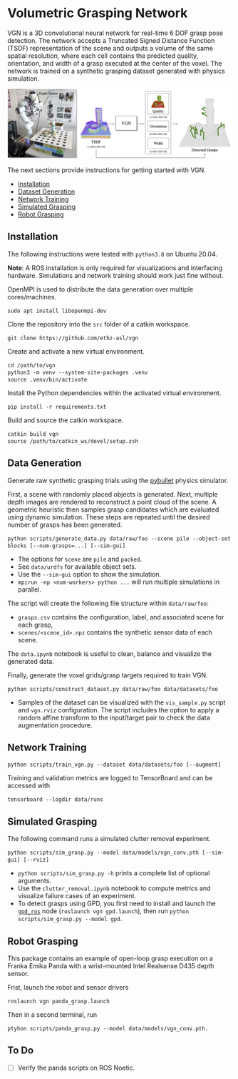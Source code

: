 # Volumetric Grasping Network

VGN is a 3D convolutional neural network for real-time 6 DOF grasp pose detection. The network accepts a Truncated Signed Distance Function (TSDF) representation of the scene and outputs a volume of the same spatial resolution, where each cell contains the predicted quality, orientation, and width of a grasp executed at the center of the voxel. The network is trained on a synthetic grasping dataset generated with physics simulation.

<!-- TODO insert citation -->

![overview](docs/overview.png)

The next sections provide instructions for getting started with VGN.

- [Installation](#installation)
- [Dataset Generation](#data-generation)
- [Network Training](#network-training)
- [Simulated Grasping](#simulated-grasping)
- [Robot Grasping](#robot-grasping)

## Installation

The following instructions were tested with `python3.8` on Ubuntu 20.04.

**Note**: A ROS installation is only required for visualizations and interfacing hardware. Simulations and network training should work just fine without.

OpenMPI is used to distribute the data generation over multiple cores/machines.

```
sudo apt install libopenmpi-dev
```

Clone the repository into the `src` folder of a catkin workspace.

```
git clone https://github.com/ethz-asl/vgn
```

Create and activate a new virtual environment.

```
cd /path/to/vgn
python3 -m venv --system-site-packages .venv
source .venv/bin/activate
```

Install the Python dependencies within the activated virtual environment.

```
pip install -r requirements.txt
```

Build and source the catkin workspace.

```
catkin build vgn
source /path/to/catkin_ws/devel/setup.zsh
```

<!-- TODO add instructions for pip installation -->

<!-- TODO data download -->

## Data Generation

Generate raw synthetic grasping trials using the [pybullet](https://github.com/bulletphysics/bullet3) physics simulator.

First, a scene with randomly placed objects is generated. Next, multiple depth images are rendered to reconstruct a point cloud of the scene. A geometric heuristic then samples grasp candidates which are evaluated using dynamic simulation. These steps are repeated until the desired number of grasps has been generated.

```
python scripts/generate_data.py data/raw/foo --scene pile --object-set blocks [--num-grasps=...] [--sim-gui]
```

- The options for `scene` are `pile` and `packed`.
- See `data/urdfs` for available object sets.
- Use the `--sim-gui` option to show the simulation.
- `mpirun -np <num-workers> python ...` will run multiple simulations in parallel.

The script will create the following file structure within `data/raw/foo`:

- `grasps.csv` contains the configuration, label, and associated scene for each grasp,
- `scenes/<scene_id>.npz` contains the synthetic sensor data of each scene.

The `data.ipynb` notebook is useful to clean, balance and visualize the generated data.

Finally, generate the voxel grids/grasp targets required to train VGN.

```
python scripts/construct_dataset.py data/raw/foo data/datasets/foo
```

- Samples of the dataset can be visualized with the `vis_sample.py` script and `vgn.rviz` configuration. The script includes the option to apply a random affine transform to the input/target pair to check the data augmentation procedure.

## Network Training

```
python scripts/train_vgn.py --dataset data/datasets/foo [--augment]
```

Training and validation metrics are logged to TensorBoard and can be accessed with

```
tensorboard --logdir data/runs
```

## Simulated Grasping

The following command runs a simulated clutter removal experiment.

```
python scripts/sim_grasp.py --model data/models/vgn_conv.pth [--sim-gui] [--rviz]
```

- `python scripts/sim_grasp.py -h` prints a complete list of optional arguments.
- Use the `clutter_removal.ipynb` notebook to compute metrics and visualize failure cases of an experiment.
- To detect grasps using GPD, you first need to install and launch the [`gpd_ros`](https://github.com/atenpas/gpd_ros) node (`roslaunch vgn gpd.launch`), then run `python scripts/sim_grasp.py --model gpd`.

## Robot Grasping

This package contains an example of open-loop grasp execution on a Franka Emika Panda with a wrist-mounted Intel Realsense D435 depth sensor.

Frist, launch the robot and sensor drivers

```
roslaunch vgn panda_grasp.launch
```

Then in a second terminal, run

```
ptyhon scripts/panda_grasp.py --model data/models/vgn_conv.pth.
```

## To Do

- [ ] Verify the panda scripts on ROS Noetic.
